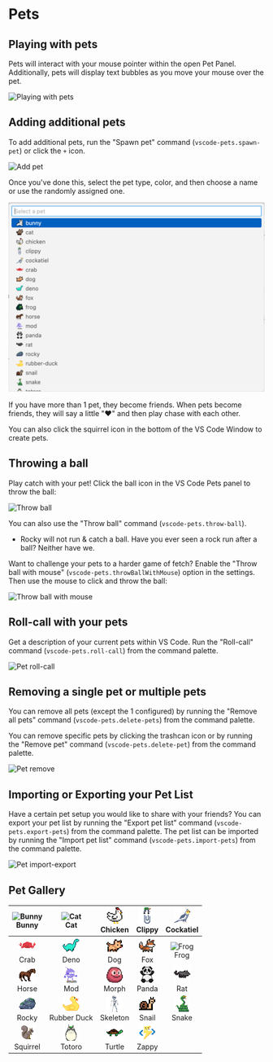 # Pets

## Playing with pets

Pets will interact with your mouse pointer within the open Pet Panel. Additionally, pets will display text bubbles as you move your mouse over the pet.

![Playing with pets](source/_static/screenshot-3.gif)

## Adding additional pets

To add additional pets, run the "Spawn pet" command (`vscode-pets.spawn-pet`) or click the `+` icon.

![Add pet](source/_static/add-pet.png)

Once you've done this, select the pet type, color, and then choose a name or use the randomly assigned one.

![Pet select](source/_static/pet-select.png)

If you have more than 1 pet, they become friends. When pets become friends, they will say a little "❤️" and then play chase with each other.

You can also click the squirrel icon in the bottom of the VS Code Window to create pets.

## Throwing a ball

Play catch with your pet! Click the ball icon in the VS Code Pets panel to throw the ball:

![Throw ball](source/_static/throw-ball.gif)

You can also use the "Throw ball" command (`vscode-pets.throw-ball`).

-   Rocky will not run & catch a ball. Have you ever seen a rock run after a ball? Neither have we.

Want to challenge your pets to a harder game of fetch? Enable the "Throw ball with mouse" (`vscode-pets.throwBallWithMouse`) option in the settings.
Then use the mouse to click and throw the ball:

![Throw ball with mouse](source/_static/throw-ball-with-mouse.gif)

## Roll-call with your pets

Get a description of your current pets within VS Code. Run the "Roll-call" command (`vscode-pets.roll-call`) from the command palette.

![Pet roll-call](source/_static/pet-roll-call.png)

## Removing a single pet or multiple pets

You can remove all pets (except the 1 configured) by running the "Remove all pets" command (`vscode-pets.delete-pets`) from the command palette.

You can remove specific pets by clicking the trashcan icon or by running the "Remove pet" command (`vscode-pets.delete-pet`) from the command palette.

![Pet remove](source/_static/pet-remove.png)

## Importing or Exporting your Pet List

Have a certain pet setup you would like to share with your friends?
You can export your pet list by running the "Export pet list" command (`vscode-pets.export-pets`) from the command palette.
The pet list can be imported by running the "Import pet list" command (`vscode-pets.import-pets`) from the command palette.

![Pet import-export](source/_static/pet-import-export.gif)

## Pet Gallery

|     ![Bunny](/media/bunny/icon.png) <br />Bunny      |             ![Cat](/media/cat/icon.png) <br />Cat             |  ![Chicken](/media/chicken/icon.png) <br />Chicken  | ![Clippy](/media/clippy/icon.png) <br />Clippy | ![Cockatiel](/media/cockatiel/icon.png) <br />Cockatiel |
| :--------------------------------------------------: | :-----------------------------------------------------------: | :-------------------------------------------------: | :--------------------------------------------: | :-----------------------------------------------------: |
|       ![Crab](/media/crab/icon.png) <br />Crab       |           ![Deno](/media/deno/icon.png) <br />Deno            |        ![Dog](/media/dog/icon.png) <br />Dog        |     ![Fox](/media/fox/icon.png) <br />Fox      |        ![Frog](/media/frog/icon.png) <br />Frog         |
|     ![Horse](/media/horse/icon.png) <br />Horse      |             ![Mod](/media/mod/icon.png) <br />Mod             |     ![Morph](/media/morph/icon.png) <br />Morph     |  ![Panda](/media/panda/icon.png) <br />Panda   |          ![Rat](/media/rat/icon.png) <br />Rat          |
|     ![Rocky](/media/rocky/icon.png) <br />Rocky      | ![Rubber Duck](/media/rubber-duck/icon.png) <br />Rubber Duck | ![Skeleton](/media/skeleton/icon.png) <br/>Skeleton |  ![Snail](/media/snail/icon.png) <br />Snail   |       ![Snake](/media/Snake/icon.png) <br />Snake       |
| ![Squirrel](/media/squirrel/icon.png) <br />Squirrel |        ![Totoro](/media/totoro/icon.png) <br />Totoro         |   ![Turtle](/media/turtle/icon.png) <br />Turtle    |  ![Zappy](/media/zappy/icon.png) <br />Zappy   |                                                         |
